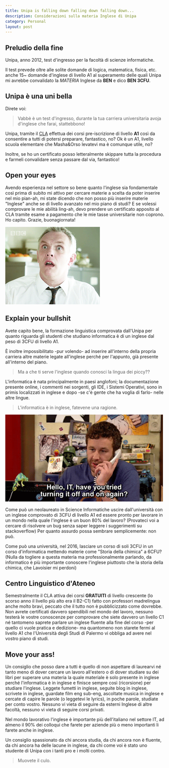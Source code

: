 ```yaml
---
title: Unipa is falling down falling down falling down...
description: Considerazioni sulla materia Inglese di Unipa
category: Personal
layout: post
---
```

## Preludio della fine
Unipa, anno 2012, test d'ingresso per la facoltà di scienze informatiche.

Il test prevede oltre alle solite domande di logica, matematica, fisica, etc. anche 15~ domande d'inglese di livello A1 al superamento delle quali Unipa mi avrebbe convalidato la *MATERIA* Inglese da **BEN** e dico **BEN 3CFU**.

## Unipa è una uni bella

Direte voi:

>Vabbè è un test d'ingresso, durante la tua carriera universitaria avoja d'inglese che farai, stattebbono!

Unipa, tramite il [CLA](http://www.unipa.it/amministrazione/area1/uoa02) effettua dei corsi pre-iscrizione di livello **A1** così da consentire a tutti di potersi preparare, fantastico, no? Ok è un A1, livello scuola elementare che Masha&Orso levatevi ma è comunque utile, no?

Inoltre, se ho un certificato posso letteralmente skippare tutta la procedura e farmeli convalidare senza passare dal via, fantastico!

## Open your eyes

Avendo esperienza nel settore so bene quanto l'inglese sia fondamentale così prima di subito mi attivo per cercare materie a scelta da poter inserire nel mio pian-ah, mi state dicendo che non posso più inserire materie "Inglese" anche se di livello avanzato nel mio piano di studi? E se volessi comprovare le mie abilità ling-ah, devo prendere un certificato apposito al CLA tramite esame a pagamento che le mie tasse universitarie non coprono. Ho capito. Grazie, buonagiornata!

![what](/images/what.gif)

## Explain your bullshit

Avete capito bene, la formazione linguistica comprovata dall'Unipa per quanto riguarda gli studenti che studiano informatica è di un inglese dal peso di 3CFU di livello A1.

È inoltre impossibilitato -pur volendo- ad inserire all'interno della propria carriera altre materie legate all'inglese perché per l'appunto, già presente all'interno del piano.

>Ma a che ti serve l'inglese quando conosci la lingua dei piccy??

L'informatica è nata principalmente in paesi anglofoni; la documentazione presente online, i commenti nei sorgenti, gli IDE, i Sistemi Operativi, sono in primis localizzati in inglese e dopo -se c'è gente che ha voglia di farlo- nelle altre lingue. 

>L'informatica è in inglese, fatevene una ragione.

![itcrowd](/images/itcrowd.gif)

Come può un neolaureato in Science Informatiche uscire dall'università con un inglese comprovato di 3CFU di livello A1 ed essere pronto per lavorare in un mondo nella quale l'inglese è un buon 80% del lavoro? (Provateci voi a cercare di risolvere un bug senza saper leggere i suggerimenti su stackoverflow) Per quanto assurdo possa sembrare semplicemente: non può.

Come può una università, nel 2016, lasciare un corso di soli 3CFU in un corso d'informatica mettendo materie come "Storia della chimica" a 6CFU? (Nulla da togliere a questa materia ma professionalmente parlando, da informatico è più importante conoscere l'inglese piuttosto che la storia della chimica, che Lavoisier mi perdoni)

## Centro Linguistico d'Ateneo

Semestralmente il CLA attiva dei corsi **GRATUITI** di livello crescente (lo scorso anno il livello più alto era il B2-C1) fatto con professori madrelingua anche molto bravi, peccato che il tutto non è pubblicizzato come dovrebbe. Non avrete certificati davvero spendibili nel mondo del lavoro, nessuno testerà le vostre conoscenze per comprovare che siete davvero un livello C1 né tantomeno saprete parlare un inglese fluente alla fine del corso -per quello ci vuole pratica e dedizione- ma quantomeno non starete fermi al livello A1 che l'Università degli Studi di Palermo vi obbliga ad avere nel vostro piano di studi. 

## Move your ass!

Un consiglio che posso dare a tutti è quello di non aspettare di laurearvi né tanto meno di dover cercare un lavoro all'estero o di dover studiare su dei libri per superare una materia la quale materiale è solo presente in inglese perché l'informatica è in inglese e finisce sempre così (ricorsione) per studiare l'inglese. Leggete fumetti in inglese, seguite blog in inglese, scrivete in inglese, guardate film eng sub-eng, ascoltate musica in inglese e cercate di capire le parole (o leggetevi le lyrics), in poche parole, studiate per conto vostro. Nessuno vi vieta di seguire da esterni Inglese di altre facoltà, nessuno vi vieta di seguire corsi privati.

Nel mondo lavorativo l'inglese è importante più dell'italiano nel settore IT, ad almeno il 90% dei colloqui che farete per aziende più o meno importanti li farete anche in inglese.

Un consiglio spassionato da chi ancora studia, da chi ancora non è fluente, da chi ancora ha delle lacune in inglese, da chi come voi è stato uno studente di Unipa con i tanti pro e i molti contro.

> Muovete il culo.
